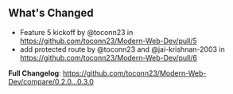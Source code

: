 ## What's Changed
* Feature 5 kickoff by @toconn23 in https://github.com/toconn23/Modern-Web-Dev/pull/5
* add protected route by @toconn23 and @jai-krishnan-2003 in https://github.com/toconn23/Modern-Web-Dev/pull/6


**Full Changelog**: https://github.com/toconn23/Modern-Web-Dev/compare/0.2.0...0.3.0
